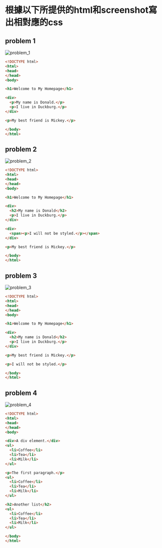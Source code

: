 # 根據以下所提供的html和screenshot寫出相對應的css

## problem 1
 
![problem_1](http://i.imgur.com/y633a57.png)

```html
<!DOCTYPE html>
<html>
<head>
</head>
<body>

<h1>Welcome to My Homepage</h1>

<div>
  <p>My name is Donald.</p>
  <p>I live in Duckburg.</p>
</div>

<p>My best friend is Mickey.</p>

</body>
</html>
```

## problem 2
![problem_2](http://i.imgur.com/tLM7MAc.png)

```html
<!DOCTYPE html>
<html>
<head>
</head>
<body>

<h1>Welcome to My Homepage</h1>

<div>
  <h2>My name is Donald</h2>
  <p>I live in Duckburg.</p>
</div>

<div>
  <span><p>I will not be styled.</p></span>
</div>

<p>My best friend is Mickey.</p>

</body>
</html>

```

## problem 3
![problem_3](http://i.imgur.com/4a7jHMU.png)

```html
<!DOCTYPE html>
<html>
<head>
</head>
<body>

<h1>Welcome to My Homepage</h1>

<div>
  <h2>My name is Donald</h2>
  <p>I live in Duckburg.</p>
</div>

<p>My best friend is Mickey.</p>

<p>I will not be styled.</p>

</body>
</html>
```

## problem 4
![problem_4](http://i.imgur.com/2TK4f2C.png)

```html
<!DOCTYPE html>
<html>
<head>
</head>
<body>

<div>A div element.</div>
<ul>
  <li>Coffee</li>
  <li>Tea</li>
  <li>Milk</li>
</ul>

<p>The first paragraph.</p>
<ul>
  <li>Coffee</li>
  <li>Tea</li>
  <li>Milk</li>
</ul>

<h2>Another list</h2>
<ul>
  <li>Coffee</li>
  <li>Tea</li>
  <li>Milk</li>
</ul>

</body>
</html>

```
